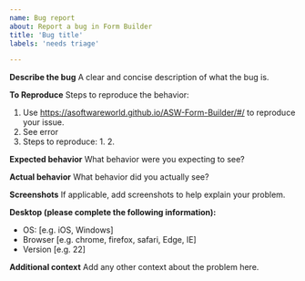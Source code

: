 ```yaml
---
name: Bug report
about: Report a bug in Form Builder
title: 'Bug title'
labels: 'needs triage'

---
```


**Describe the bug**
A clear and concise description of what the bug is.

**To Reproduce**
Steps to reproduce the behavior:
1. Use https://asoftwareworld.github.io/ASW-Form-Builder/#/ to reproduce your issue.
2. See error
3. Steps to reproduce: 1. 2.

**Expected behavior**
What behavior were you expecting to see?

**Actual behavior**
What behavior did you actually see?

**Screenshots**
If applicable, add screenshots to help explain your problem.

**Desktop (please complete the following information):**
 - OS: [e.g. iOS, Windows]
 - Browser [e.g. chrome, firefox, safari, Edge, IE]
 - Version [e.g. 22]

**Additional context**
Add any other context about the problem here.
